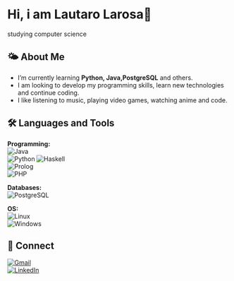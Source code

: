 # Hi, i am Lautaro Larosa👋  

studying computer science

## 🌤 About Me   
- I’m currently learning **Python, Java,PostgreSQL** and others.      
- I am looking to develop my programming skills, learn new technologies and continue coding.
- I like listening to music, playing video games, watching anime and code.

## 🛠️ Languages and Tools  
**Programming:**  
![Java](https://img.shields.io/badge/Java-ED8B00?style=for-the-badge&logo=openjdk&logoColor=white)  
![Python](https://img.shields.io/badge/Python-3776AB?style=for-the-badge&logo=python&logoColor=white) 
![Haskell](https://img.shields.io/badge/Haskell-5D4F85?style=for-the-badge&logo=haskell&logoColor=white)  
![Prolog](https://img.shields.io/badge/Prolog-%23000000.svg?style=for-the-badge&logo=prolog&logoColor=white)  
![PHP](https://img.shields.io/badge/PHP-777BB4?style=for-the-badge&logo=php&logoColor=white)  

**Databases:**  
![PostgreSQL](https://img.shields.io/badge/PostgreSQL-316192?style=for-the-badge&logo=postgresql&logoColor=white)  

**OS:**  
![Linux](https://img.shields.io/badge/Linux-FCC624?style=for-the-badge&logo=linux&logoColor=black)  
![Windows](https://img.shields.io/badge/Windows-0078D6?style=for-the-badge&logo=windows&logoColor=white)  

## 🔗 Connect  
[![Gmail](https://img.shields.io/badge/Gmail-D14836?style=for-the-badge&logo=gmail&logoColor=white)](mailto:lautarolarosacn56@gmail.com)  
[![LinkedIn](https://img.shields.io/badge/LinkedIn-0077B5?style=for-the-badge&logo=linkedin&logoColor=white)](https://www.linkedin.com/in/lautarolarosa)  
